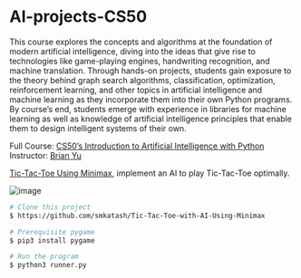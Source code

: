 # AI-projects-CS50

This course explores the concepts and algorithms at the foundation of modern artificial intelligence, 
diving into the ideas that give rise to technologies like game-playing engines, handwriting recognition, and machine translation. 
Through hands-on projects, students gain exposure to the theory behind graph search algorithms, classification, optimization, 
reinforcement learning, and other topics in artificial intelligence and machine learning as they incorporate them into their own Python programs. 
By course’s end, students emerge with experience in libraries for machine learning as well as knowledge of artificial intelligence principles 
that enable them to design intelligent systems of their own.

Full Course: [CS50’s Introduction to Artificial Intelligence with Python](https://cs50.harvard.edu/ai/2020/)\
Instructor: [Brian Yu](https://brianyu.me/)


[Tic-Tac-Toe Using Minimax](https://github.com/smkatash/AI-projects-CS50/tree/master/tictactoe), implement an AI to play Tic-Tac-Toe optimally.

![image](https://user-images.githubusercontent.com/76934648/191232197-6b20492d-a4a9-4976-8448-cc3998849e4c.png)

```bash
# Clone this project
$ https://github.com/smkatash/Tic-Tac-Toe-with-AI-Using-Minimax

# Prerequisite pygame
$ pip3 install pygame

# Run the program
$ python3 runner.py

```
